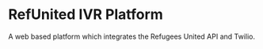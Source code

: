 RefUnited IVR Platform
======================

A web based platform which integrates the Refugees United API and Twilio.
